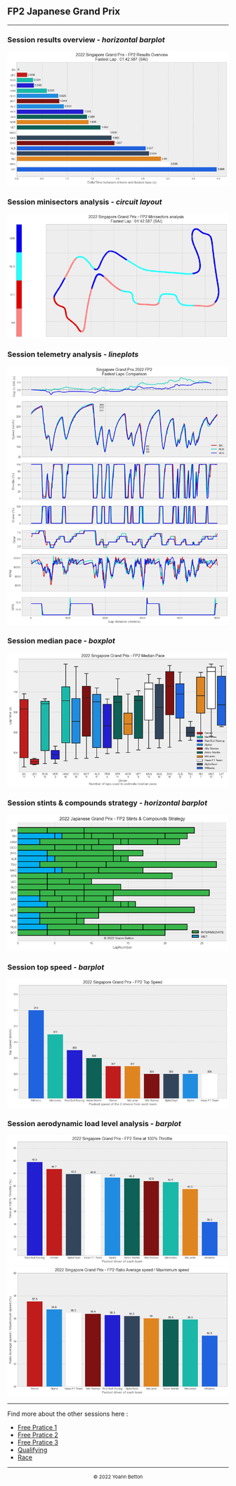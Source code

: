 ## FP2 Japanese Grand Prix

---

### Session results overview - *horizontal barplot*

<img src="/output/2022-10-09_Japanese_Grand_Prix/fp2_results_overview_white.png?raw=true"/>

### Session minisectors analysis - *circuit layout*

<img src="/output/2022-10-09_Japanese_Grand_Prix/fp2_minisectors_analysis_white.png?raw=true"/>

### Session telemetry analysis - *lineplots*

<img src="/output/2022-10-09_Japanese_Grand_Prix/fp2_telemetry_analysis_white.png?raw=true"/>

### Session median pace - *boxplot*

<img src="/output/2022-10-09_Japanese_Grand_Prix/fp2_median_pace_white.png?raw=true"/>

### Session stints & compounds strategy - *horizontal barplot*

<img src="/output/2022-10-09_Japanese_Grand_Prix/fp2_stints_compounds_stategy_white.png?raw=true"/>

### Session top speed - *barplot*

<img src="/output/2022-10-09_Japanese_Grand_Prix/topspeed_fp2_white.png?raw=true"/>

### Session aerodynamic load level analysis - *barplot*

<img src="/output/2022-10-09_Japanese_Grand_Prix/fp2_maximum_throttle_white.png?raw=true"/>

<img src="/output/2022-10-09_Japanese_Grand_Prix/fp2_speed_ratio_white.png?raw=true"/>

--- 

Find more about the other sessions here :
  - [Free Pratice 1](/page/FP1/2022-10-09_Japanese_Grand_Prix)  
  - [Free Pratice 2](/page/FP2/2022-10-09_Japanese_Grand_Prix) 
  - [Free Pratice 3](/page/FP3/2022-10-09_Japanese_Grand_Prix)
  - [Qualifying](/page/Qualifying/2022-10-09_Japanese_Grand_Prix) 
  - [Race](/page/Race/2022-10-09_Japanese_Grand_Prix)

---

<div style="text-align: center">
  <p style="font-size:11px">&copy; 2022 Yoann Betton</p>
</div>

<!-- ---

<p style="font-size:11px">Page generated from <a href="https://github.com/yoannbtn/yoannbtn.github.io">github.com/yoannbtn</a>.</p> -->